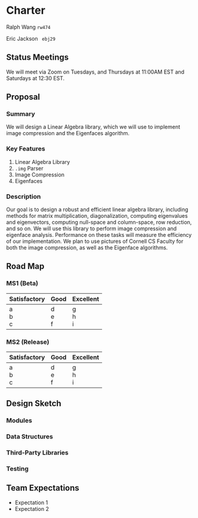 # Charter 

Ralph Wang ```rw474```

Eric Jackson ``` ebj29```


## Status Meetings

We will meet via Zoom on Tuesdays, and Thursdays at 11:00AM EST and Saturdays at 12:30 EST.

## Proposal

### Summary
We will design a Linear Algebra library, which we will use to implement image compression and the Eigenfaces algorithm.

### Key Features
1. Linear Algebra Library
2. ```.img``` Parser 
3. Image Compression
4. Eigenfaces

### Description
Our goal is to design a robust and efficient linear algebra library, including methods for matrix multiplication, diagonalization, computing eigenvalues and eigenvectors, computing null-space and column-space, row reduction, and so on. We will use this library to perform image compression and eigenface analysis. Performance on these tasks will measure the efficiency of our implementation. We plan to use pictures of Cornell CS Faculty for both the image compression, as well as the Eigenface algorithms.
## Road Map

### MS1 (Beta)

Satisfactory | Good | Excellent
--------------- | ------- | --------------
a <br>b <br>c | d <br>e <br>f | g <br>h <br>i

### MS2 (Release)
Satisfactory | Good | Excellent
--------------- | ------- | --------------
a <br>b <br>c | d <br>e <br>f | g <br>h <br>i

## Design Sketch

### Modules

### Data Structures

### Third-Party Libraries

### Testing

## Team Expectations

* Expectation 1 
* Expectation 2
